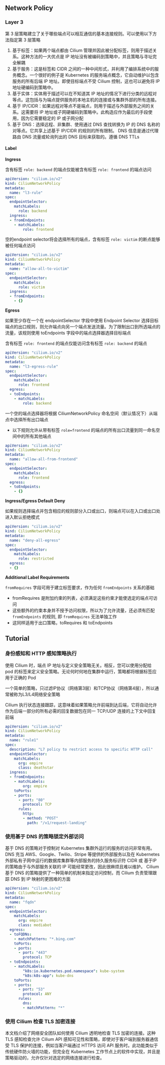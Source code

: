 ## Network Policy

### Layer 3

第 3 层策略建立了关于哪些端点可以相互通信的基本连接规则。可以使用以下方法指定第 3 层策略
1. 基于标签：如果两个端点都由 Cilium 管理并因此被分配标签，则用于描述关系。这种方法的一大优点是 IP 地址没有被编码到策略中，并且策略与寻址完全解耦
2. 基于服务：这是标签和 CIDR 之间的一种中间形式，并利用了编排系统中的服务概念。一个很好的例子是 Kubernetes 的服务端点概念，它自动维护以包含服务的所有后端 IP 地址。即使目标端点不受 Cilium 控制，这也可以避免将 IP 地址硬编码到策略中。
3. 基于实体：实体用于描述可以在不知道其 IP 地址的情况下进行分类的远程对等点。这包括与为端点提供服务的本地主机的连接或与集群外部的所有连接。
4. 基于 IP/CIDR：如果远程对等点不是端点，则用于描述与外部服务之间的关系。这需要将 IP 地址或子网硬编码到策略中。此构造应作为最后的手段使用，因为它需要稳定的 IP 或子网分配
5. 基于 DNS：选择远程、非集群、使用通过 DNS 查找转换为 IP 的 DNS 名称的对等点。它共享上述基于 IP/CIDR 的规则的所有限制。 DNS 信息是通过代理路由 DNS 流量或轮询列出的 DNS 目标来获取的。遵循 DNS TTLs


#### Label

**Ingress**

含有标签 `role: backend` 的端点仅能被含有标签 `role: frontend` 的端点访问

```yaml
apiVersion: "cilium.io/v2"
kind: CiliumNetworkPolicy
metadata:
  name: "l3-rule"
spec:
  endpointSelector:
    matchLabels:
      role: backend
  ingress:
  - fromEndpoints:
    - matchLabels:
        role: frontend
```

空的endpoint selector将会选择所有的端点，含有标签 `role: victim` 的断点能够被任何端点访问
  
```yaml
apiVersion: "cilium.io/v2"
kind: CiliumNetworkPolicy
metadata:
  name: "allow-all-to-victim"
spec:
  endpointSelector:
    matchLabels:
      role: victim
  ingress:
  - fromEndpoints:
    - {}
```

**Egress**

如果至少存在一个在 endpointSelector 字段中使用 Endpoint Selector 选择目标端点的出口规则，则允许端点向另一个端点发送流量。为了限制出口到所选端点的流量，该规则使用 toEndpoints 字段中的端点选择器选择目标端点

含有标签 `role: frontend` 的端点仅能访问含有标签 `role: backend`  的端点

```yaml
apiVersion: "cilium.io/v2"
kind: CiliumNetworkPolicy
metadata:
  name: "l3-egress-rule"
spec:
  endpointSelector:
    matchLabels:
      role: frontend
  egress:
  - toEndpoints:
    - matchLabels:
        role: backend
```

一个空的端点选择器将根据 CiliumNetworkPolicy 命名空间（默认情况下）从端点中选择所有出口端点
- 以下规则允许从带有标签 `role=frontend` 的端点的所有出口流量到同一命名空间中的所有其他端点

```yaml
apiVersion: "cilium.io/v2"
kind: CiliumNetworkPolicy
metadata:
  name: "allow-all-from-frontend"
spec:
  endpointSelector:
    matchLabels:
      role: frontend
  egress:
  - toEndpoints:
    - {}
```

**Ingress/Egress Default Deny**

如果规则选择端点并包含相应的规则部分入口或出口，则端点可以在入口或出口处进入默认拒绝模式

```yaml
apiVersion: "cilium.io/v2"
kind: CiliumNetworkPolicy
metadata:
  name: "deny-all-egress"
spec:
  endpointSelector:
    matchLabels:
      role: restricted
  egress:
  - {}
```

**Additional Label Requirements**

`fromRequires` 字段可用于建立标签要求，作为任何 `fromEndpoints` 关系的基础
- fromRequires 是附加约束的列表，必须满足这些约束才能使选定的端点可访问
- 这些额外的约束本身并不授予访问权限，所以为了允许流量，还必须有匹配 `fromEndpoints` 的规则, 即 `fromRequires` 无法单独工作
- 这同样适用于出口策略，toRequires 和 toEndpoints
































## Tutorial
### 身份感知和 HTTP 感知策略执行

使用 Cilium 时，端点 IP 地址与定义安全策略无关。相反，您可以使用分配给 pod 的标签来定义安全策略。无论何时何地在集群中运行，策略都将根据标签应用于正确的 Pod

一个简单的策略，只过滤IP协议（网络第3层）和TCP协议（网络第4层），所以通常被称为L3/L4网络安全策略

Cilium 执行状态连接跟踪，这意味着如果策略允许前端到达后端，它将自动允许作为后端一部分的所有必需的回复数据包在同一 TCP/UDP 连接的上下文中回复前端

```yaml
apiVersion: "cilium.io/v2"
kind: CiliumNetworkPolicy
metadata:
  name: "rule1"
spec:
  description: "L7 policy to restrict access to specific HTTP call"
  endpointSelector:
    matchLabels:
      org: empire
      class: deathstar
  ingress:
  - fromEndpoints:
    - matchLabels:
        org: empire
    toPorts:
    - ports:
      - port: "80"
        protocol: TCP
      rules:
        http:
        - method: "POST"
          path: "/v1/request-landing"
```

### 使用基于 DNS 的策略锁定外部访问

基于 DNS 的策略对于控制对 Kubernetes 集群外运行的服务的访问非常有用。 DNS 充当 AWS、Google、Twilio、Stripe 等提供的外部服务以及在 Kubernetes 外部私有子网中运行的数据库集群等内部服务的持久服务标识符
CIDR 或 基于IP的策略由于与外部服务关联的 IP 可能经常更改，因此很麻烦且难以维护。 Cilium 基于 DNS 的策略提供了一种简单的机制来指定访问控制，而 Cilium 负责管理跟踪 DNS 到 IP 映射的更困难的方面

```yaml
apiVersion: "cilium.io/v2"
kind: CiliumNetworkPolicy
metadata:
  name: "fqdn"
spec:
  endpointSelector:
    matchLabels:
      org: empire
      class: mediabot
  egress:
  - toFQDNs:
    - matchPattern: "*.bing.com"
    toPorts:
    - ports:
      - port: "443"
        protocol: TCP
  - toEndpoints:
    - matchLabels:
        "k8s:io.kubernetes.pod.namespace": kube-system
        "k8s:k8s-app": kube-dns
    toPorts:
    - ports:
      - port: "53"
        protocol: ANY
      rules:
        dns:
        - matchPattern: "*"

```

### 使用 Cilium 检查 TLS 加密连接

本文档介绍了网络安全团队如何使用 Cilium 透明地检查 TLS 加密的连接。这种 TLS 感知检查允许 Cilium API 感知可见性和策略，即使对于客户端到服务器通信受 TLS 保护的连接，例如当客户端通过 HTTPS 访问 API 服务时。此功能类似于传统硬件防火墙的功能，但完全在 Kubernetes 工作节点上的软件中实现，并且是策略驱动的，允许仅针对选定的网络连接进行检查。